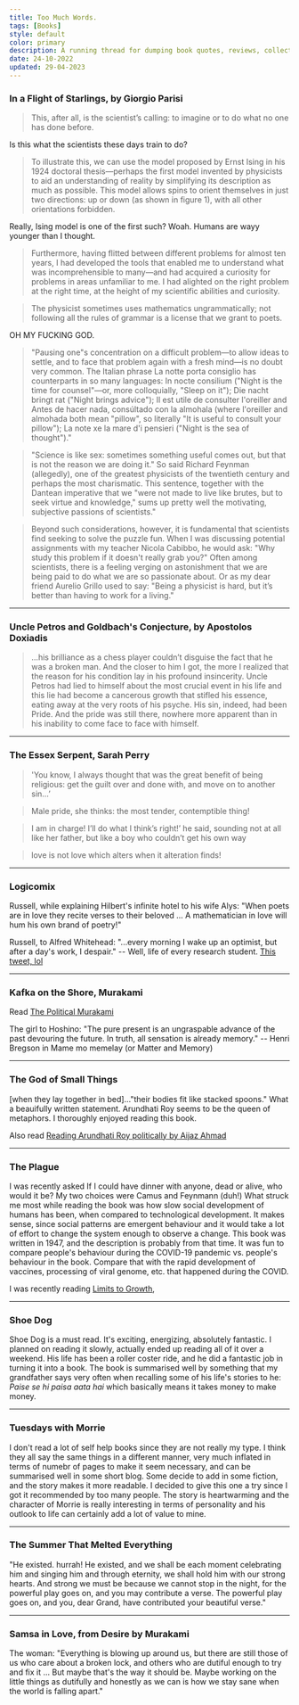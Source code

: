 ```yaml
---
title: Too Much Words.
tags: [Books]
style: default
color: primary
description: A running thread for dumping book quotes, reviews, collecting my thoughts, etc. from the books I read.
date: 24-10-2022
updated: 29-04-2023
---
```


### In a Flight of Starlings, by Giorgio Parisi

> This, after all, is the scientist’s calling: to imagine or to do what no one has done before.

Is this what the scientists these days train to do?

> To illustrate this, we can use the model proposed by Ernst Ising in his 1924 doctoral thesis—perhaps the first model invented by physicists to aid an understanding of reality by simplifying its description as much as possible. This model allows spins to orient themselves in just two directions: up or down (as shown in figure 1), with all other orientations forbidden.

Really, Ising model is one of the first such? Woah. Humans are wayy younger than I thought. 

> Furthermore, having flitted between different problems for almost ten years, I had developed the tools that enabled me to understand what was incomprehensible to many—and had acquired a curiosity for problems in areas unfamiliar to me. I had alighted on the right problem at the right time, at the height of my scientific abilities and curiosity.

> The physicist sometimes uses mathematics ungrammatically; not following all the rules of grammar is a license that we grant to poets.

OH MY FUCKING GOD. 

> "Pausing one"s concentration on a difficult problem—to allow ideas to settle, and to face that problem again with a fresh mind—is no doubt very common. The Italian phrase La notte porta consiglio has counterparts in so many languages: In nocte consilium ("Night is the time for counsel"—or, more colloquially, "Sleep on it"); Die nacht bringt rat ("Night brings advice"); Il est utile de consulter l'oreiller and Antes de hacer nada, consúltado con la almohala (where l'oreiller and almohada both mean "pillow", so literally "It is useful to consult your pillow"); La note xe la mare d'i pensieri ("Night is the sea of thought")."

> "Science is like sex: sometimes something useful comes out, but that is not the reason we are doing it." So said Richard Feynman (allegedly), one of the greatest physicists of the twentieth century and perhaps the most charismatic. This sentence, together with the Dantean imperative that we "were not made to live like brutes, but to seek virtue and knowledge," sums up pretty well the motivating, subjective passions of scientists."

> Beyond such considerations, however, it is fundamental that scientists find seeking to solve the puzzle fun. When I was discussing potential assignments with my teacher Nicola Cabibbo, he would ask: "Why study this problem if it doesn't really grab you?" Often among scientists, there is a feeling verging on astonishment that we are being paid to do what we are so passionate about. Or as my dear friend Aurelio Grillo used to say: "Being a physicist is hard, but it’s better than having to work for a living."

---

### Uncle Petros and Goldbach's Conjecture, by Apostolos Doxiadis

> …his brilliance as a chess player couldn’t disguise the fact that he was a broken man. And the closer to him I got, the more I realized that the reason for his condition lay in his profound insincerity. Uncle Petros had lied to himself about the most crucial event in his life and this lie had become a cancerous growth that stifled his essence, eating away at the very roots of his psyche. His sin, indeed, had been Pride. And the pride was still there, nowhere more apparent than in his inability to come face to face with himself.

---

### The Essex Serpent, Sarah Perry

> 'You know, I always thought that was the great benefit of being religious: get the guilt over and done with, and move on to another sin…’

> Male pride, she thinks: the most tender, contemptible thing!

> I am in charge! I’ll do what I think’s right!’ he said, sounding not at all like her father, but like a boy who couldn’t get his own way

> love is not love which alters when it alteration finds!

---

### Logicomix

Russell, while explaining Hilbert's infinite hotel to his wife Alys: "When poets are in love they recite verses to their beloved ... A mathematician in love will hum his own brand of poetry!"

Russell, to Alfred Whitehead: "...every morning I wake up an optimist, but after a day's work, I despair." -- Well, life of every research student. [This tweet, lol](https://twitter.com/AdityaMorolia/status/1652271782018301953)

---

### Kafka on the Shore, Murakami

Read [The Political Murakami](https://lithub.com/the-political-murakami-on-life-in-a-dark-timeline/)

The girl to Hoshino: "The pure present is an ungraspable advance of the past devouring the future. In truth, all sensation is already memory." -- Henri Bregson in Mame mo memelay (or Matter and Memory)

---

### The God of Small Things

\[when they lay together in bed\]..."their bodies fit like stacked spoons." What a beauifully written statement. Arundhati Roy seems to be the queen of metaphors. I thoroughly enjoyed reading this book.

Also read [Reading Arundhati Roy politically by Aijaz Ahmad](https://frontline.thehindu.com/cover-story/reading-arundhati-roy-politically-by-aijaz-ahmad/article38458826.ece)

---

### The Plague

I was recently asked If I could have dinner with anyone, dead or alive, who would it be? My two choices were Camus and Feynmann (duh!)
What struck me most while reading the book was how slow social development of humans has been, when compared to technological development. It makes sense, since social patterns are emergent behaviour and it would take a lot of effort to change the system enough to observe a change. This book was written in 1947, and the description is probably from that time. It was fun to compare people's behaviour during the COVID-19 pandemic vs. people's behaviour in the book. Compare that with the rapid development of vaccines, processing of viral genome, etc. that happened during the COVID.

I was recently reading [Limits to Growth](https://web.ics.purdue.edu/~wggray/Teaching/His300/Illustrations/Limits-to-Growth.pdf),

---

### Shoe Dog

Shoe Dog is a must read. It's exciting, energizing, absolutely fantastic. I planned on reading it slowly, actually ended up reading all of it over a weekend. His life has been a roller coster ride, and he did a fantastic job in turning it into a book. The book is summarised well by something that my grandfather says very often when recalling some of his life's stories to he: *Paise se hi paisa aata hai* which basically means it takes money to make money.

---

### Tuesdays with Morrie

I don't read a lot of self help books since they are not really my type. I think they all say the same things in a different manner, very much inflated in terms of numebr of pages to make it seem necessary, and can be summarised well in some short blog. Some decide to add in some fiction, and the story makes it more readable. I decided to give this one a try since I got it recommended by too many people. The story is heartwarming and the character of Morrie is really interesting in terms of personality and his outlook to life can certainly add a lot of value to mine.

---

### The Summer That Melted Everything

"He existed. hurrah! He existed, and we shall be each moment celebrating him and singing him and through eternity, we shall hold him with our strong hearts. And strong we must be because we cannot stop in the night, for the powerful play goes on, and you may contribute a verse. The powerful play goes on, and you, dear Grand, have contributed your beautiful verse."

---

### Samsa in Love, from Desire by Murakami

The woman: "Everything is blowing up around us, but there are still those of us who care about a broken lock, and others who are dutiful enough to try and fix it ... But maybe that's the way it should be. Maybe working on the little things as dutifully and honestly as we can is how we stay sane when the world is falling apart."


